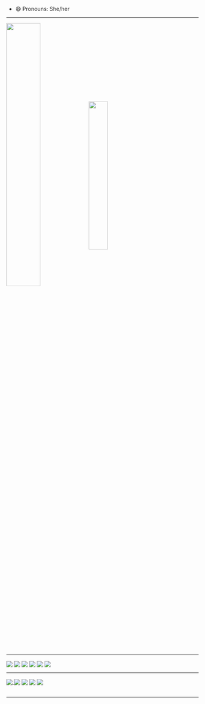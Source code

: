 

        
          
<!--
**CatharinaBalliego/CatharinaBalliego** is a ✨ _special_ ✨ repository because its `README.md` (this file) appears on your GitHub profile.

Here are some ideas to get you started:

- 👯 I’m looking to collaborate on ...
- 🤔 I’m looking for help with ...
- ⚡ Fun fact: ...
-->
- 😄 Pronouns: She/her
  <br>
---
<div>
<img align="center" width="42%" src="https://github-readme-stats.vercel.app/api?username=CatharinaBalliego&show_icons=true&theme=radical">
<img align="center" width="31.5%" src="https://github-readme-stats.vercel.app/api/top-langs/?username=CatharinaBalliego&layout=compact&theme=radical">
	
</div>
	
---


<div style="display: inline_block">
	

<img align="center" src="https://img.shields.io/badge/MongoDB-4EA94B?style=for-the-badge&logo=mongodb&logoColor=white" />        
<img align="center" src="https://img.shields.io/badge/Java-ED8B00?style=for-the-badge&logo=openjdk&logoColor=white" />
<img align="center" src="https://img.shields.io/badge/Spring-6DB33F?style=for-the-badge&logo=spring&logoColor=white"/>
<img align="center" src="https://img.shields.io/badge/PostgreSQL-316192?style=for-the-badge&logo=postgresql&logoColor=white"/>
<img align="center" src="https://img.shields.io/badge/GIT-E44C30?style=for-the-badge&logo=git&logoColor=white"/>

<img align="center" src="https://img.shields.io/badge/Postman-FF6C37?logo=postman&logoColor=fff&style=for-the-badge"/>
<br>

---

<a href="https://www.linkedin.com/in/catharina-balliego/">
	<img align="center" src="https://img.shields.io/badge/LinkedIn-0077B5?style=for-the-badge&logo=linkedin&logoColor=white" />
</a>
<img align="center" src="https://img.shields.io/badge/Trello-0052CC?style=for-the-badge&logo=trello&logoColor=white"/>
<img align="center" src="https://img.shields.io/badge/Slack-4A154B?style=for-the-badge&logo=slack&logoColor=white"/>
<img align="center" src="https://img.shields.io/badge/Jira-0052CC?style=for-the-badge&logo=Jira&logoColor=white"/>
<img align="center" src="https://img.shields.io/badge/Microsoft_Teams-6264A7?style=for-the-badge&logo=microsoft-teams&logoColor=white"/>          

</div>
<br>

---
            
<div>

</div>
